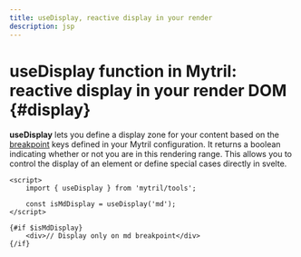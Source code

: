 ```yaml
---
title: useDisplay, reactive display in your render
description: jsp
---
```


# useDisplay function in Mytril: reactive display in your render DOM {#display}

**useDisplay** lets you define a display zone for your content based on the [breakpoint](mytril/docs/customization/breakpoints) keys defined in your Mytril configuration. It returns a boolean indicating whether or not you are in this rendering range. This allows you to control the display of an element or define special cases directly in svelte.

```svelte
<script>
	import { useDisplay } from 'mytril/tools';

	const isMdDisplay = useDisplay('md');
</script>

{#if $isMdDisplay}
	<div>// Display only on md breakpoint</div>
{/if}
```
